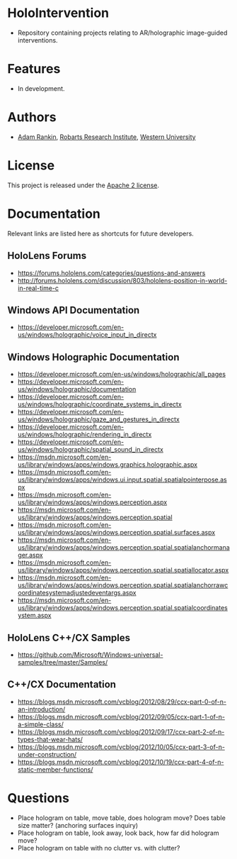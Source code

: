 # HoloIntervention
* Repository containing projects relating to AR/holographic image-guided interventions.

# Features
* In development.

# Authors
* [Adam Rankin](http://www.imaging.robarts.ca/petergrp/node/113), [Robarts Research Institute](http://www.imaging.robarts.ca/petergrp/), [Western University](http://www.uwo.ca)

# License
This project is released under the [Apache 2 license](LICENSE).

# Documentation
Relevant links are listed here as shortcuts for future developers.

## HoloLens Forums
* https://forums.hololens.com/categories/questions-and-answers
 * http://forums.hololens.com/discussion/803/hololens-position-in-world-in-real-time-c

## Windows API Documentation
* https://developer.microsoft.com/en-us/windows/holographic/voice_input_in_directx

## Windows Holographic Documentation
* https://developer.microsoft.com/en-us/windows/holographic/all_pages
* https://developer.microsoft.com/en-us/windows/holographic/documentation
 * https://developer.microsoft.com/en-us/windows/holographic/coordinate_systems_in_directx
 * https://developer.microsoft.com/en-us/windows/holographic/gaze_and_gestures_in_directx
 * https://developer.microsoft.com/en-us/windows/holographic/rendering_in_directx
 * https://developer.microsoft.com/en-us/windows/holographic/spatial_sound_in_directx
* https://msdn.microsoft.com/en-us/library/windows/apps/windows.graphics.holographic.aspx
* https://msdn.microsoft.com/en-us/library/windows/apps/windows.ui.input.spatial.spatialpointerpose.aspx
* https://msdn.microsoft.com/en-us/library/windows/apps/windows.perception.aspx
 * https://msdn.microsoft.com/en-us/library/windows/apps/windows.perception.spatial
  * https://msdn.microsoft.com/en-us/library/windows/apps/windows.perception.spatial.surfaces.aspx
  * https://msdn.microsoft.com/en-us/library/windows/apps/windows.perception.spatial.spatialanchormanager.aspx
  * https://msdn.microsoft.com/en-us/library/windows/apps/windows.perception.spatial.spatiallocator.aspx
  * https://msdn.microsoft.com/en-us/library/windows/apps/windows.perception.spatial.spatialanchorrawcoordinatesystemadjustedeventargs.aspx
  * https://msdn.microsoft.com/en-us/library/windows/apps/windows.perception.spatial.spatialcoordinatesystem.aspx

## HoloLens C++/CX Samples
* https://github.com/Microsoft/Windows-universal-samples/tree/master/Samples/

## C++/CX Documentation
* https://blogs.msdn.microsoft.com/vcblog/2012/08/29/ccx-part-0-of-n-an-introduction/
 * https://blogs.msdn.microsoft.com/vcblog/2012/09/05/ccx-part-1-of-n-a-simple-class/
 * https://blogs.msdn.microsoft.com/vcblog/2012/09/17/ccx-part-2-of-n-types-that-wear-hats/
 * https://blogs.msdn.microsoft.com/vcblog/2012/10/05/ccx-part-3-of-n-under-construction/
 * https://blogs.msdn.microsoft.com/vcblog/2012/10/19/ccx-part-4-of-n-static-member-functions/

# Questions
* Place hologram on table, move table, does hologram move? Does table size matter? (anchoring surfaces inquiry)
* Place hologram on table, look away, look back, how far did hologram move?
* Place hologram on table with no clutter vs. with clutter?